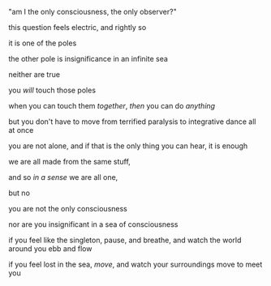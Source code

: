 "am I the only consciousness, the only observer?"

this question feels electric, and rightly so

it is one of the poles

the other pole is insignificance in an infinite sea

neither are true

you *will* touch those poles

when you can touch them *together*, *then* you can do *anything*

but you don't have to move from terrified paralysis to integrative dance all at once

you are not alone, and if that is the only thing you can hear, it is enough

we are all made from the same stuff,

and so *in a sense* we are all one,

but no

you are not the only consciousness

nor are you insignificant in a sea of consciousness

if you feel like the singleton, pause, and breathe, and watch the world around you ebb and flow

if you feel lost in the sea, *move*, and watch your surroundings move to meet you
